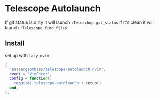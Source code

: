 # Telescope Autolaunch

If git status is dirty it will launch `:Teleschop git_status` if it's clean it will launch `:Telescope find_files`

## Install

set up with `lazy.nvim`

```lua
{
  'aaaaargzombies/telescope-autolaunch.nvim',
  event = 'VimEnter',
  config = function()
    require('telescope-autolaunch').setup()
  end,
},
```
